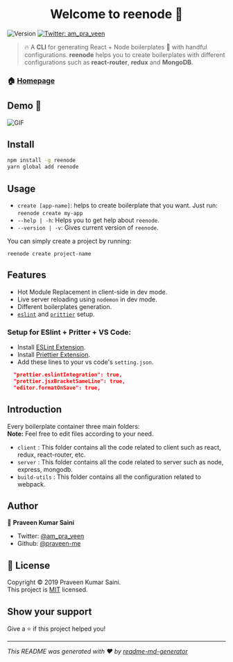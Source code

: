 <h1 align="center">Welcome to reenode 👋</h1>
<p>
  <img alt="Version" src="https://img.shields.io/badge/version-1.0.0-blue.svg?cacheSeconds=2592000" />
  <a href="https://twitter.com/am_pra_veen">
    <img alt="Twitter: am_pra_veen" src="https://img.shields.io/twitter/follow/am_pra_veen.svg?style=social" target="_blank" />
  </a>
</p>

> 🔥 A **CLI** for generating React + Node boilerplates 🚀 with handful configurations. **reenode** helps you to create boilerplates with different configurations such as **react-router**, **redux** and **MongoDB**.

### 🏠 [Homepage](https://github.com/praveen-me/reenode)

## Demo 🎥

![GIF](/assets/reenode.gif)

## Install

```sh
npm install -g reenode
yarn global add reenode
```

## Usage
- `create [app-name]`: helps to create boilerplate that you want. Just run: `reenode create my-app`
- `--help | -h`: Helps you to get help about `reenode`.
- `--version | -v`: Gives current version of `reenode`.

You can simply create a project by running:
```
reenode create project-name
```

## Features

- Hot Module Replacement in client-side in dev mode.
- Live server reloading using `nodemon` in dev mode.
- Different boilerplates generation.
- [`eslint`](https://eslint.org/) and [`prittier`](https://prettier.io/) setup.

### Setup for ESlint + Pritter + VS Code:

- Install [ESLint Extension](https://marketplace.visualstudio.com/items?itemName=dbaeumer.vscode-eslint).
- Install [Priettier Extension](https://marketplace.visualstudio.com/items?itemName=esbenp.prettier-vscode).
- Add these lines to your vs code's `setting.json`.

```json
  "prettier.eslintIntegration": true,
  "prettier.jsxBracketSameLine": true,
  "editor.formatOnSave": true,
```

## Introduction

Every boilerplate container three main folders: <br>
**Note:** Feel free to edit files according to your need.

- `client` : This folder contains all the code related to client such as react, redux, react-router, etc.
- `server` : This folder contains all the code related to server such as node, express, mongodb.
- `build-utils` : This folder contains all the configuration related to webpack.

## Author

👤 **Praveen Kumar Saini**

* Twitter: [@am_pra_veen](https://twitter.com/am_pra_veen)
* Github: [@praveen-me](https://github.com/praveen-me)

## 📝 License
Copyright © 2019 Praveen Kumar Saini. <br/>
This project is [MIT](https://github.com/praveen-me/reenode/blob/master/LICENSE) licensed.

## Show your support

Give a ⭐️ if this project helped you!

***
_This README was generated with ❤️ by [readme-md-generator](https://github.com/kefranabg/readme-md-generator)_